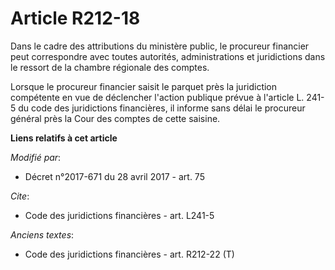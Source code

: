 # Article R212-18

Dans le cadre des attributions du ministère public, le procureur financier peut correspondre avec toutes autorités,
administrations et juridictions dans le ressort de la chambre régionale des comptes.

Lorsque le procureur financier saisit le parquet près la juridiction compétente en vue de déclencher l'action publique prévue
à l'article L. 241-5 du code des juridictions financières, il informe sans délai le procureur général près la Cour des
comptes de cette saisine.

**Liens relatifs à cet article**

_Modifié par_:

  - Décret n°2017-671 du 28 avril 2017 - art. 75

_Cite_:

  - Code des juridictions financières - art. L241-5

_Anciens textes_:

  - Code des juridictions financières - art. R212-22 (T)
